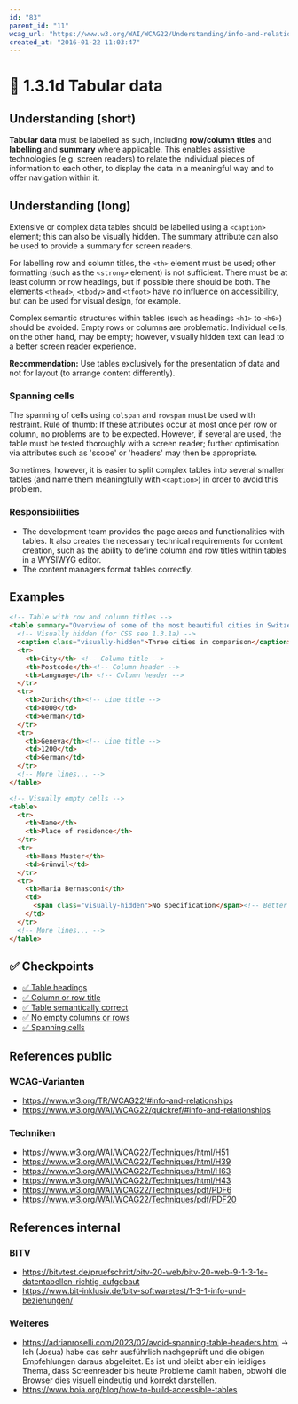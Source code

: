 ```yaml
---
id: "83"
parent_id: "11"
wcag_url: "https://www.w3.org/WAI/WCAG22/Understanding/info-and-relationships.html"
created_at: "2016-01-22 11:03:47"
---
```


# 📜 1.3.1d Tabular data

## Understanding (short)

**Tabular data** must be labelled as such, including **row/column titles** and **labelling** and **summary** where applicable. This enables assistive technologies (e.g. screen readers) to relate the individual pieces of information to each other, to display the data in a meaningful way and to offer navigation within it.

## Understanding (long)

Extensive or complex data tables should be labelled using a `<caption>` element; this can also be visually hidden. The summary attribute can also be used to provide a summary for screen readers.

For labelling row and column titles, the `<th>` element must be used; other formatting (such as the `<strong>` element) is not sufficient. There must be at least column or row headings, but if possible there should be both. The elements `<thead>`, `<tbody>` and `<tfoot>` have no influence on accessibility, but can be used for visual design, for example.

Complex semantic structures within tables (such as headings `<h1>` to `<h6>`) should be avoided. Empty rows or columns are problematic. Individual cells, on the other hand, may be empty; however, visually hidden text can lead to a better screen reader experience.

**Recommendation:** Use tables exclusively for the presentation of data and not for layout (to arrange content differently).

### Spanning cells

The spanning of cells using `colspan` and `rowspan` must be used with restraint. Rule of thumb: If these attributes occur at most once per row or column, no problems are to be expected. However, if several are used, the table must be tested thoroughly with a screen reader; further optimisation via attributes such as 'scope' or 'headers' may then be appropriate.

Sometimes, however, it is easier to split complex tables into several smaller tables (and name them meaningfully with `<caption>`) in order to avoid this problem.

### Responsibilities

- The development team provides the page areas and functionalities with tables. It also creates the necessary technical requirements for content creation, such as the ability to define column and row titles within tables in a WYSIWYG editor.
- The content managers format tables correctly.

## Examples

```html
<!-- Table with row and column titles -->
<table summary="Overview of some of the most beautiful cities in Switzerland">
  <!-- Visually hidden (for CSS see 1.3.1a) -->
  <caption class="visually-hidden">Three cities in comparison</caption>
  <tr>
    <th>City</th> <!-- Column title -->
    <th>Postcode</th><!-- Column header -->
    <th>Language</th> <!-- Column header -->
  </tr>
  <tr>
    <th>Zurich</th><!-- Line title -->
    <td>8000</td>
    <td>German</td>
  </tr>
  <tr>
    <th>Geneva</th><!-- Line title -->
    <td>1200</td>
    <td>German</td>
  </tr>
  <!-- More lines... -->
</table>

<!-- Visually empty cells -->
<table>
  <tr>
    <th>Name</th>
    <th>Place of residence</th>
  </tr>
  <tr>
    <th>Hans Muster</th>
    <td>Grünwil</td>
  </tr>
  <tr>
    <th>Maria Bernasconi</th>
    <td>
      <span class="visually-hidden">No specification</span><!-- Better than empty; could also be an icon with alt text -->
    </td>
  </tr>
  <!-- More lines... -->
</table>
```

## ✅ Checkpoints

- [✅ Table headings](table-headings)
- [✅ Column or row title](column-or-row-title)
- [✅ Table semantically correct](table-semantically-correct)
- [✅ No empty columns or rows](no-empty-columns-or-rows)
- [✅ Spanning cells](spanning-cells)

## References public

### WCAG-Varianten
- <https://www.w3.org/TR/WCAG22/#info-and-relationships>
- <https://www.w3.org/WAI/WCAG22/quickref/#info-and-relationships>

### Techniken
- <https://www.w3.org/WAI/WCAG22/Techniques/html/H51>
- <https://www.w3.org/WAI/WCAG22/Techniques/html/H39>
- <https://www.w3.org/WAI/WCAG22/Techniques/html/H63>
- <https://www.w3.org/WAI/WCAG22/Techniques/html/H43>
- <https://www.w3.org/WAI/WCAG22/Techniques/pdf/PDF6>
- <https://www.w3.org/WAI/WCAG22/Techniques/pdf/PDF20>

## References internal

### BITV
- <https://bitvtest.de/pruefschritt/bitv-20-web/bitv-20-web-9-1-3-1e-datentabellen-richtig-aufgebaut>
- <https://www.bit-inklusiv.de/bitv-softwaretest/1-3-1-info-und-beziehungen/>

### Weiteres
- <https://adrianroselli.com/2023/02/avoid-spanning-table-headers.html> → Ich (Josua) habe das sehr ausführlich nachgeprüft und die obigen Empfehlungen daraus abgeleitet. Es ist und bleibt aber ein leidiges Thema, dass Screenreader bis heute Probleme damit haben, obwohl die Browser dies visuell eindeutig und korrekt darstellen.
- <https://www.boia.org/blog/how-to-build-accessible-tables>
